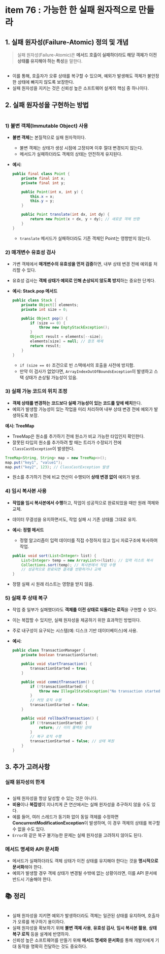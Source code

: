 # item 76 : 가능한 한 실패 원자적으로 만들라

## 1. 실패 원자성(Failure-Atomic) **정의 및 개념**

> 실패 원자성(Failure-Atomic)은 **메서드 호출이 실패하더라도 해당 객체가 이전 상태를 유지해야 하는 특성**을 말한다.

<figure><img src="../../../../.gitbook/assets/image (5) (1) (1) (1) (1) (1) (1) (1) (1) (1) (1) (1) (1) (1).png" alt=""><figcaption></figcaption></figure>

* 이를 통해, 호출자가 오류 상태를 복구할 수 있으며, 예외가 발생해도 객체가 불안정한 상태에 빠지지 않도록 보장한다.
* 실패 원자성을 지키는 것은 신뢰성 높은 소프트웨어 설계의 핵심 중 하나이다.

## **2. 실패 원자성을 구현하는 방법**

<figure><img src="../../../../.gitbook/assets/image (3) (1) (1) (1) (1) (1) (1) (1) (1) (1) (1) (1) (1) (1) (1) (1) (1) (1) (1).png" alt=""><figcaption></figcaption></figure>

### **1) 불변 객체(Immutable Object) 사용**

* **불변 객체**는 본질적으로 실패 원자적이다.
  * 불변 객체는 상태가 생성 시점에 고정되며 이후 절대 변경되지 않는다.
  * 메서드가 실패하더라도 객체의 상태는 안전하게 유지된다.
*   **예시**:

    ```java
    public final class Point {
        private final int x;
        private final int y;

        public Point(int x, int y) {
            this.x = x;
            this.y = y;
        }

        public Point translate(int dx, int dy) {
            return new Point(x + dx, y + dy); // 새로운 객체 반환
        }
    }
    ```

    * `translate` 메서드가 실패하더라도 기존 객체인  Point는 영향받지 않는다.

### **2) 매개변수 유효성 검사**

* 가변 객체에서 **매개변수의 유효성을 먼저 검증**하면, 내부 상태 변경 전에 예외를 처리할 수 있다.
* 유효성 검사는 **객체 상태가 예외로 인해 손상되지 않도록 방지**하는 중요한 단계다.
*   **예시: Stack.pop 메서드**

    ```java
    public class Stack {
        private Object[] elements;
        private int size = 0;

        public Object pop() {
            if (size == 0) {
                throw new EmptyStackException();
            }
            Object result = elements[--size];
            elements[size] = null; // 참조 해제
            return result;
        }
    }
    ```

    * `if (size == 0)` 조건으로 빈 스택에서의 호출을 사전에 방지함.
    * 만약 이 검사가 없었다면, `ArrayIndexOutOfBoundsException`이 발생하고 스택 상태가 손상될 가능성이 있음.

### **3) 실패 가능 코드의 위치 조정**

* **객체 상태를 변경하는 코드보다 실패 가능성이 있는 코드를 앞에 배치**한다.
* 예외가 발생할 가능성이 있는 작업을 미리 처리하여 내부 상태 변경 전에 예외가 발생하도록 보장.

**예시: TreeMap**

* TreeMap은 원소를 추가하기 전에 원소가 비교 가능한 타입인지 확인한다.
* 잘못된 타입의 원소를 추가하려 할 때는 트리가 수정되기 전에 `ClassCastException`이 발생한다.

```java
TreeMap<String, String> map = new TreeMap<>();
map.put("key1", "value1");
map.put("key2", 123); // ClassCastException 발생
```

* 원소를 추가하기 전에 비교 연산이 수행되어 **상태 변경 없이** 예외가 발생.

### **4) 임시 복사본 사용**

* **작업을 임시 복사본에서 수행**하고, 작업이 성공적으로 완료되었을 때만 원래 객체와 교체.
* 데이터 무결성을 유지하면서도, 작업 실패 시 기존 상태를 그대로 유지.
*   **예시: 정렬 메서드**

    * 정렬 알고리즘이 입력 데이터를 직접 수정하지 않고 임시 자료구조에 복사하여 작업.

    ```java
    public void sort(List<Integer> list) {
        List<Integer> temp = new ArrayList<>(list); // 입력 리스트 복사
        Collections.sort(temp); // 복사본에서 작업 수행
        // 성공적으로 완료되면 결과를 반환하거나 교체
    }
    ```
* 정렬 실패 시 원래 리스트는 영향을 받지 않음.

### **5) 실패 후 상태 복구**

* 작업 중 일부가 실패했더라도 **객체를 이전 상태로 되돌리는 로직**을 구현할 수 있다.
* 이는 복잡할 수 있지만, 실패 원자성을 제공하기 위한 효과적인 방법이다.
* 주로 내구성이 요구되는 시스템(예: 디스크 기반 데이터베이스)에 사용.
*   **예시**:

    ```java
    public class TransactionManager {
        private boolean transactionStarted;

        public void startTransaction() {
            transactionStarted = true;
        }

        public void commitTransaction() {
            if (!transactionStarted) {
                throw new IllegalStateException("No transaction started");
            }
            // 커밋 로직 수행
            transactionStarted = false;
        }

        public void rollbackTransaction() {
            if (!transactionStarted) {
                return; // 이미 롤백된 상태
            }
            // 복구 로직 수행
            transactionStarted = false; // 상태 복원
        }
    }
    ```

## **3. 추가 고려사항**

### **실패 원자성의 한계**

<figure><img src="../../../../.gitbook/assets/image (82).png" alt=""><figcaption></figcaption></figure>

* 실패 원자성을 항상 달성할 수 있는 것은 아니다.
* **비용**이나 **복잡성**이 지나치게 큰 연산에서는 실패 원자성을 추구하지 않을 수도 있다.
* 예를 들어, 여러 스레드가 동기화 없이 동일 객체를 수정하면 **ConcurrentModificationException**이 발생하며, 이 경우 객체의 상태를 복구할 수 없을 수도 있다.
* `Error`와 같은 복구 불가능한 문제는 실패 원자성을 고려하지 않아도 된다.

### **메서드 명세와 API 문서화**

* 메서드가 실패하더라도 객체 상태가 이전 상태를 유지해야 한다는 것을 **명시적으로 문서화**해야 한다.
* 예외가 발생할 경우 객체 상태가 변경될 수밖에 없는 상황이라면, 이를 API 문서에 반드시 기술해야 한다.

## 📚 **정리**

<figure><img src="../../../../.gitbook/assets/image (2) (1) (1) (1) (1) (1) (1) (1) (1) (1) (1) (1) (1) (1) (1) (1) (1) (1) (1) (1) (1) (1) (1) (1).png" alt=""><figcaption></figcaption></figure>

* 실패 원자성을 지키면 예외가 발생하더라도 객체는 일관된 상태를 유지하며, 호출자가 오류를 복구하기 용이하다.
* 실패 원자성을 확보하기 위해 **불변 객체 사용**, **유효성 검사**, **임시 복사본 활용**, **상태 복구 로직** 등을 설계에 반영하자.
* 신뢰성 높은 소프트웨어를 만들기 위해 **메서드 명세와 문서화**를 통해 개발자에게 기대 동작을 명확히 전달하는 것도 중요하다.
